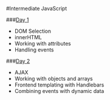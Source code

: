 #Intermediate JavaScript

###[Day 1](day_1/)
- DOM Selection
- innerHTML
- Working with attributes
- Handling events

###[Day 2](day_2/)
- AJAX
- Working with objects and arrays
- Frontend templating with Handlebars
- Combining events with dynamic data